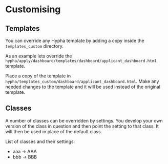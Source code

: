 # Customising

## Templates

You can override any Hypha template by adding a copy inside the `templates_custom` directory.

As an example lets override the `hypha/apply/dashboard/templates/dashboard/applicant_dashboard.html` template.

Place a copy of the template in `hypha/templates_custom/dashboard/applicant_dashboard.html`. Make any needed changes to the template and it will be used instead of the original template.

## Classes

A number of classes can be overridden by settings. You develop your own version of the class in question and then point the setting to that class. It will then be used in place of the default class.

List of classes and their settings:

* aaa -> AAA
* bbb -> BBB